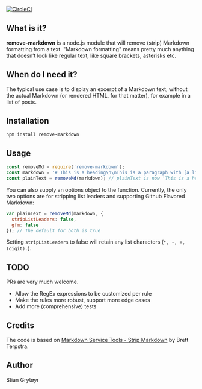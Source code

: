 [![CircleCI](https://circleci.com/gh/stiang/remove-markdown.svg?style=svg&circle-token=cac2feef7dc90e6b8578aec361be369412be1c6a)](https://circleci.com/gh/stiang/remove-markdown)

## What is it?
**remove-markdown** is a node.js module that will remove (strip) Markdown formatting from a text. "Markdown formatting" means pretty much anything that doesn’t look like regular text, like square brackets, asterisks etc.

## When do I need it?
The typical use case is to display an excerpt of a Markdown text, without the actual Markdown (or rendered HTML, for that matter), for example in a list of posts.

## Installation

```
npm install remove-markdown
```

## Usage
```js
const removeMd = require('remove-markdown');
const markdown = '# This is a heading\n\nThis is a paragraph with [a link](http://www.disney.com/) in it.';
const plainText = removeMd(markdown); // plainText is now 'This is a heading\n\nThis is a paragraph with a link in it.'
```

You can also supply an options object to the function. Currently, the only two options are for stripping list leaders and supporting Github Flavored Markdown:

```js
var plainText = removeMd(markdown, {
  stripListLeaders: false,
  gfm: false
}); // The default for both is true
```

Setting `stripListLeaders` to false will retain any list characters (`*, -, +, (digit).`).

## TODO
PRs are very much welcome.
* Allow the RegEx expressions to be customized per rule
* Make the rules more robust, support more edge cases
* Add more (comprehensive) tests

## Credits
The code is based on [Markdown Service Tools - Strip Markdown](http://brettterpstra.com/2013/10/18/a-markdown-service-to-strip-markdown/) by Brett Terpstra.

## Author
Stian Grytøyr
